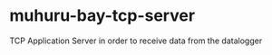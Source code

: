 muhuru-bay-tcp-server
=====================

TCP Application Server in order to receive data from the datalogger
